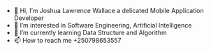 - 👋 Hi, I’m Joshua Lawrence Wallace a delicated Mobile Application Developer 
- 👀 I’m interested in Software Engineering, Artificial Intelligence
- 🌱 I’m currently learning Data Structure and Algorithm
- 📫 How to reach me +250798653557

<!---
joshuawallace25/joshuawallace25 is a ✨ special ✨ repository because its `README.md` (this file) appears on your GitHub profile.
You can click the Preview link to take a look at your changes.
--->
